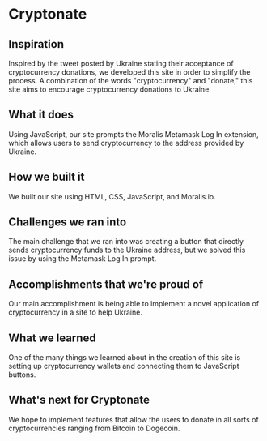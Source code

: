 # Cryptonate
## Inspiration
Inspired by the tweet posted by Ukraine stating their acceptance of cryptocurrency donations, we developed this site in order to simplify the process. A combination of the words "cryptocurrency" and "donate," this site aims to encourage cryptocurrency donations to Ukraine.
## What it does
Using JavaScript, our site prompts the Moralis Metamask Log In extension, which allows users to send cryptocurrency to the address provided by Ukraine.
## How we built it
We built our site using HTML, CSS, JavaScript, and Moralis.io.
## Challenges we ran into
The main challenge that we ran into was creating a button that directly sends cryptocurrency funds to the Ukraine address, but we solved this issue by using the Metamask Log In prompt.
## Accomplishments that we're proud of
Our main accomplishment is being able to implement a novel application of cryptocurrency in a site to help Ukraine.
## What we learned
One of the many things we learned about in the creation of this site is setting up cryptocurrency wallets and connecting them to JavaScript buttons.
## What's next for Cryptonate
We hope to implement features that allow the users to donate in all sorts of cryptocurrencies ranging from Bitcoin to Dogecoin.